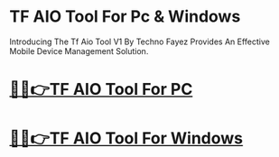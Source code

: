 # TF AIO Tool For Pc & Windows

Introducing The Tf Aio Tool V1 By Techno Fayez  Provides An Effective  Mobile Device Management Solution. 

# [🎉🚀👉TF AIO Tool For PC](https://techsoft.pro/)

# [🎉🚀👉TF AIO Tool For Windows](https://techsoft.pro/)
